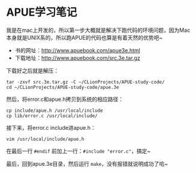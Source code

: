# APUE学习笔记

我是在mac上开发的，所以第一步大概就是解决下跑代码的环境问题，因为Mac本身就是UNIX系的，所以跑APUE的代码也算是有着天然的优势吧~

- 书的网址：http://www.apuebook.com/apue3e.html
- 下载地址：http://www.apuebook.com/src.3e.tar.gz

下载好之后就是解压：

```
tar -zxvf src.3e.tar.gz -C ~/CLionProjects/APUE-study-code/
cd ~/CLionProjects/APUE-study-code/apue.3e
```

然后，将error.c和apue.h拷贝到系统的相应路径：

```
cp include/apue.h /usr/local/include
cp lib/error.c /usr/local/include/
```

接下来，将error.c include进apue.h：

```
vim /usr/local/include/apue.h
```

在最后一行 `#endif` 前加上一行：`#include "error.c"`，搞定~

最后，回到apue.3e目录，然后运行 `make`，没有报错就说明成功了哈~
